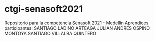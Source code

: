 # ctgi-senasoft2021
Repositorio para la competencia Senasoft 2021 - Medellin
Aprendices participantes:
SANTIAGO LADINO ARTEAGA
JULIAN ANDRES OSPINO MONTOYA
SANTIAGO VILLALBA QUINTERO
